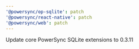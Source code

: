 ```yaml
---
'@powersync/op-sqlite': patch
'@powersync/react-native': patch
'@powersync/web': patch
---
```


Update core PowerSync SQLite extensions to 0.3.11
